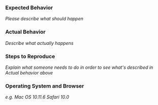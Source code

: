 ### Expected Behavior

_Please describe what should happen_

### Actual Behavior

_Describe what actually happens_

### Steps to Reproduce

_Explain what someone needs to do in order to see what's described in *Actual behavior* above_

### Operating System and Browser

_e.g. Mac OS 10.11.6 Safari 10.0_